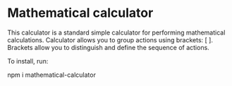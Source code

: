 # Mathematical calculator

This calculator is a standard simple calculator for performing mathematical calculations.
Calculator allows you to group actions using brackets: [ ]. Brackets allow you to distinguish and define the sequence of actions.

To install, run:

npm i mathematical-calculator

